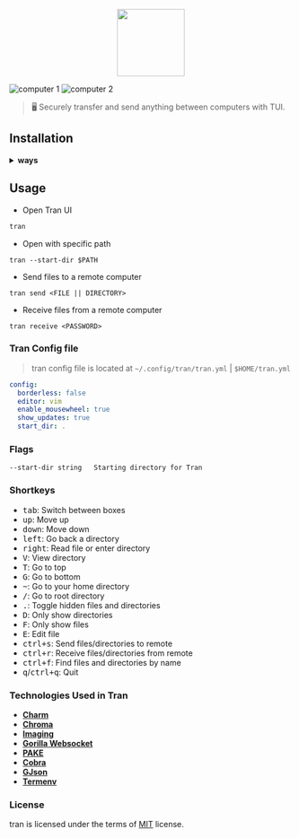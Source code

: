 <p align="center">
  <img src="https://raw.githubusercontent.com/abdfnx/tran/main/.github/assets/logo.svg" height="120px" />
</p>

![computer 1](https://user-images.githubusercontent.com/64256993/152999023-fbbe04aa-a4b5-449c-b589-27e1169cf851.gif)
![computer 2](https://user-images.githubusercontent.com/64256993/153002664-9c3db89e-5c71-4555-afa0-3866e37f5339.gif)

> 🖥️ Securely transfer and send anything between computers with TUI.

## Installation

<details>
<summary><strong>ways</strong></summary>

### Using script

* Shell

```
curl -fsSL https://cutt.ly/tran-cli | bash
```

* PowerShell

```
iwr -useb https://cutt.ly/tran-win | iex
```

**then restart your powershell**

### Homebrew

```bash
brew install abdfnx/tap/tran
```

### Go package manager

```bash
go install github.com/abdfnx/tran@latest
```

### GitHub CLI

```bash
gh extension install abdfnx/gh-tran
```
</details>

## Usage

* Open Tran UI

```bash
tran
```

* Open with specific path

```
tran --start-dir $PATH
```

* Send files to a remote computer

```
tran send <FILE || DIRECTORY>
```

* Receive files from a remote computer

```
tran receive <PASSWORD>
```

### Tran Config file

> tran config file is located at `~/.config/tran/tran.yml` | `$HOME/tran.yml`

```yml
config:
  borderless: false
  editor: vim
  enable_mousewheel: true
  show_updates: true
  start_dir: .
```

### Flags

```
--start-dir string   Starting directory for Tran
```

### Shortkeys

* <kbd>tab</kbd>: Switch between boxes
* <kbd>up</kbd>: Move up
* <kbd>down</kbd>: Move down
* <kbd>left</kbd>: Go back a directory
* <kbd>right</kbd>: Read file or enter directory
* <kbd>V</kbd>: View directory
* <kbd>T</kbd>: Go to top
* <kbd>G</kbd>: Go to bottom
* <kbd>~</kbd>: Go to your home directory
* <kbd>/</kbd>: Go to root directory
* <kbd>.</kbd>: Toggle hidden files and directories
* <kbd>D</kbd>: Only show directories
* <kbd>F</kbd>: Only show files
* <kbd>E</kbd>: Edit file
* <kbd>ctrl+s</kbd>: Send files/directories to remote
* <kbd>ctrl+r</kbd>: Receive files/directories from remote
* <kbd>ctrl+f</kbd>: Find files and directories by name
* <kbd>q</kbd>/<kbd>ctrl+q</kbd>: Quit

### Technologies Used in Tran

- [**Charm**](https://charm.sh)
- [**Chroma**](github.com/alecthomas/chroma)
- [**Imaging**](https://github.com/disintegration/imaging)
- [**Gorilla Websocket**](https://github.com/gorilla/websocket)
- [**PAKE**](https://github.com/schollz/pake)
- [**Cobra**](https://github.com/spf13/cobra)
- [**GJson**](https://github.com/tidwall/gjson)
- [**Termenv**](https://github.com/muesli/termenv)

### License

tran is licensed under the terms of [MIT](https://github.com/abdfnx/tran/blob/main/LICENSE) license.
